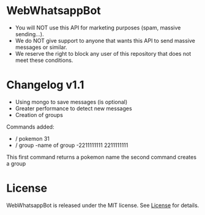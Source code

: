 # WebWhatsappBot

- You will NOT use this API for marketing purposes (spam, massive sending...).
- We do NOT give support to anyone that wants this API to send massive messages or similar.
- We reserve the right to block any user of this repository that does not meet these conditions.

# Changelog v1.1
- Using mongo to save messages (is optional)
- Greater performance to detect new messages
- Creation of groups

Commands added:

- / pokemon 31
- / group -name of group -2211111111 2211111111

This first command returns a pokemon name
the second command creates a group


# License
WebWhatsappBot is released under the MIT license. See [License](https://github.com/ZetDeveloper/WebWhatsappBot/blob/master/LICENSE) for details.
